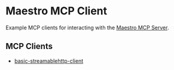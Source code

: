 # Maestro MCP Client

Example MCP clients for interacting with the [Maestro MCP Server](https://github.com/maestro-org/maestro-mcp-server).

## MCP Clients

-   [basic-streamablehttp-client](basic-streamablehttp-client)
